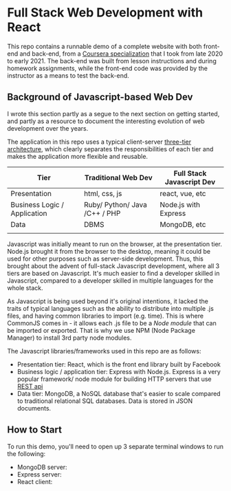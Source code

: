 # Full Stack Web Development with React

This repo contains a runnable demo of a complete website with both front-end and back-end, from a [Coursera specialization](https://www.coursera.org/learn/front-end-react) that I took from late 2020 to early 2021. The back-end was built from lesson instructions and during homework assignments, while the front-end code was provided by the instructor as a means to test the back-end.


## Background of Javascript-based Web Dev

I wrote this section partly as a segue to the next section on getting started, and partly as a resource to document the interesting evolution of web development over the years.

The application in this repo uses a typical client-server [three-tier architecture](https://en.wikipedia.org/wiki/Multitier_architecture), which clearly separates the responsibilities of each tier and makes the application more flexible and reusable.

| Tier | Traditional Web Dev | Full Stack Javascript Dev |
| - | - | - |
| Presentation | html, css, js | react, vue, etc |
| Business Logic / Application | Ruby/ Python/ Java /C++ / PHP | Node.js with Express |
| Data | DBMS | MongoDB, etc |
| | | |

Javascript was initially meant to run on the browser, at the presentation tier. Node.js brought it from the browser to the desktop, meaning it could be used for other purposes such as server-side development. Thus, this brought about the advent of full-stack Javascript development, where all 3 tiers are based on Javascript. It's much easier to find a developer skilled in Javascript, compared to a developer skilled in multiple languages for the whole stack.

As Javascript is being used beyond it's original intentions, it lacked the traits of typical languages such as the ability to distribute into multiple .js files, and having common libraries to import (e.g. time). This is where CommonJS comes in - it allows each .js file to be a *Node module* that can be imported or exported. That is why we use NPM (Node Package Manager) to install 3rd party node modules.

The Javascript libraries/frameworks used in this repo are as follows:
- Presentation tier: React, which is the front end library built by Facebook
- Business logic / application tier: Express with Node.js. Express is a very popular framework/ node module for building HTTP servers that use [REST api](https://en.wikipedia.org/wiki/Representational_state_transfer)
- Data tier: MongoDB, a NoSQL database that's easier to scale compared to traditional relational SQL databases. Data is stored in JSON documents.


## How to Start

To run this demo, you'll need to open up 3 separate terminal windows to run the following:
- MongoDB server: 
- Express server:
- React client:


